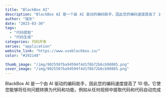 ```yaml
---
title: "BlackBox AI"
description: "BlackBox AI 是一个由 AI 驱动的编码助手，因此您的编码速度提高了 10 倍。它使您能够将任何问题转换为代码"
author: "瑞东"
date: "2023-03-30"
tags:
  - "代码提取"
  - "代码生成"
categories: 代码开发
series: "application"
website_link: "https://www.useblackbox.io/"
color: "#292148"

thumb_image: "/img/9025507ba94594f4d1f8b72b6cb98085.png"
cover_image: "/img/9025507ba94594f4d1f8b72b6cb98085.png"
---
```


BlackBox AI 是一个由 AI 驱动的编码助手，因此您的编码速度提高了 10 倍。它使您能够将任何问题转换为代码和功能，例如从任何视频中提取代码和代码自动完成 